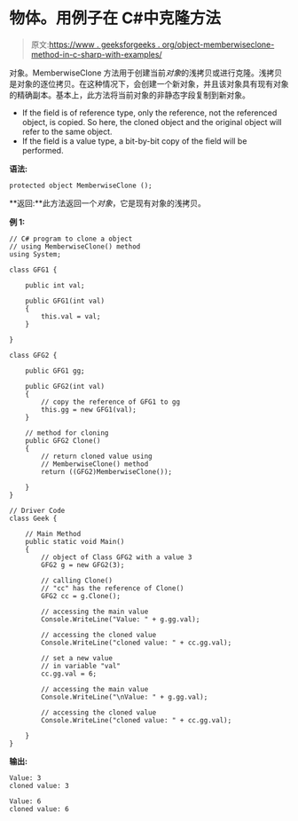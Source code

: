 # 物体。用例子在 C#中克隆方法

> 原文:[https://www . geeksforgeeks . org/object-memberwiseclone-method-in-c-sharp-with-examples/](https://www.geeksforgeeks.org/object-memberwiseclone-method-in-c-sharp-with-examples/)

对象。MemberwiseClone 方法用于创建当前*对象*的浅拷贝或进行克隆。浅拷贝是对象的逐位拷贝。在这种情况下，会创建一个新对象，并且该对象具有现有对象的精确副本。基本上，此方法将当前对象的非静态字段复制到新对象。

*   If the field is of reference type, only the reference, not the referenced object, is copied. So here, the cloned object and the original object will refer to the same object.
*   If the field is a value type, a bit-by-bit copy of the field will be performed.

**语法:**

```
protected object MemberwiseClone ();
```

**返回:**此方法返回一个*对象*，它是现有对象的浅拷贝。

**例 1:**

```
// C# program to clone a object
// using MemberwiseClone() method
using System;

class GFG1 {

    public int val;

    public GFG1(int val)
    {
        this.val = val;
    }

}

class GFG2 {

    public GFG1 gg;

    public GFG2(int val)
    {
        // copy the reference of GFG1 to gg
        this.gg = new GFG1(val);   
    }

    // method for cloning
    public GFG2 Clone()
    {
        // return cloned value using
        // MemberwiseClone() method
        return ((GFG2)MemberwiseClone());

    }
}

// Driver Code
class Geek {

    // Main Method
    public static void Main()
    {
        // object of Class GFG2 with a value 3
        GFG2 g = new GFG2(3);

        // calling Clone()
        // "cc" has the reference of Clone()
        GFG2 cc = g.Clone();

        // accessing the main value
        Console.WriteLine("Value: " + g.gg.val);

        // accessing the cloned value
        Console.WriteLine("cloned value: " + cc.gg.val);

        // set a new value 
        // in variable "val"
        cc.gg.val = 6;

        // accessing the main value
        Console.WriteLine("\nValue: " + g.gg.val);

        // accessing the cloned value
        Console.WriteLine("cloned value: " + cc.gg.val);

    }
}
```

**输出:**

```
Value: 3
cloned value: 3

Value: 6
cloned value: 6

```